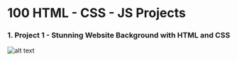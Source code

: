 # 100 HTML - CSS - JS Projects

### 1. Project 1 - Stunning Website Background with HTML and CSS

![alt text](https://i.ibb.co/nBvLndR/12-25-2023-8-29-48-PM-2.gif)